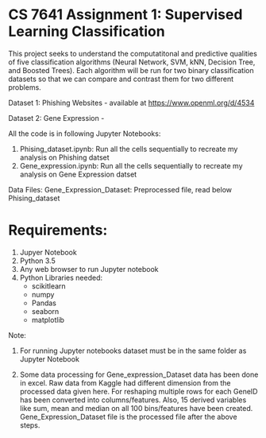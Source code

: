 # CS 7641 Assignment 1: Supervised Learning Classification

This project seeks to understand the computatitonal and predictive qualities of five classification algorithms (Neural Network, SVM, kNN, Decision Tree, and Boosted Trees). Each algorithm will be run for two binary classification datasets so that we can compare and contrast them for two different problems.

Dataset 1: Phishing Websites - available at https://www.openml.org/d/4534

Dataset 2: Gene Expression - 

All the code is in following Jupyter Notebooks:
1. Phising_dataset.ipynb: Run all the cells sequentially to recreate my analysis on Phishing datset
2. Gene_expression.ipynb: Run all the cells sequentially to recreate my analysis on Gene Expression datset

Data Files:
Gene_Expression_Dataset: Preprocessed file, read below
Phising_dataset

# Requirements:
1. Jupyer Notebook
2. Python 3.5
3. Any web browser to run Jupyter notebook
4. Python Libraries needed:
	* scikitlearn
	* numpy
	* Pandas
	* seaborn
	* matplotlib

Note:

1. For running Jupyter notebooks dataset must be in the same folder as Jupyter Notebook

2. Some data processing for Gene_expression_Dataset data has been done in excel. Raw data from Kaggle had different dimension from the processed data given here.
For reshaping multiple rows for each GeneID has been converted into columns/features. 
Also, 15 derived variables like sum, mean and median on all 100 bins/features have been created.
Gene_Expression_Dataset file is the processed file after the above steps.

